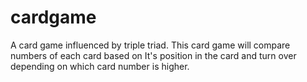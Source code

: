 # cardgame
A card game influenced by triple triad. This card game will compare numbers of each card based on It's position in the card and turn over depending on which card number is higher. 

